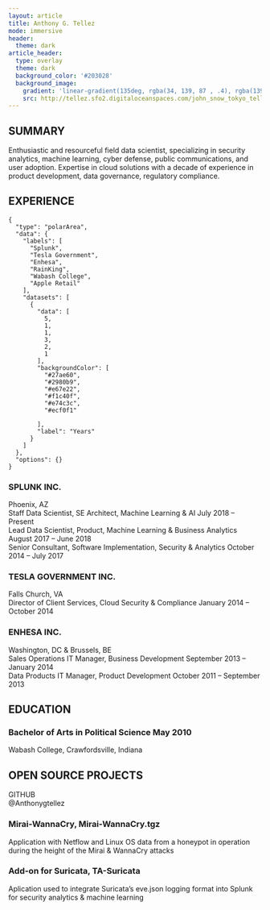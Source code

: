 ```yaml
---
layout: article
title: Anthony G. Tellez
mode: immersive
header:
  theme: dark
article_header:
  type: overlay
  theme: dark
  background_color: '#203028'
  background_image:
    gradient: 'linear-gradient(135deg, rgba(34, 139, 87 , .4), rgba(139, 34, 139, .4))'
    src: http://tellez.sfo2.digitaloceanspaces.com/john_snow_tokyo_tellez_bio.jpg
---
```


## SUMMARY
Enthusiastic and resourceful field data scientist, specializing in security analytics, machine learning, cyber defense, public communications, and user adoption. Expertise in cloud solutions with a decade of experience in product development, data governance, regulatory compliance.  
<!--more-->

## EXPERIENCE
``` chart
{
  "type": "polarArea",
  "data": {
    "labels": [
      "Splunk",
      "Tesla Government",
      "Enhesa",
      "RainKing",
      "Wabash College",
      "Apple Retail"
    ],
    "datasets": [
      {
        "data": [
          5,
          1,
          1,
          3,
          2,
          1
        ],
        "backgroundColor": [
          "#27ae60",
          "#2980b9",
          "#e67e22",
          "#f1c40f",
          "#e74c3c",
          "#ecf0f1"

        ],
        "label": "Years" 
      }
    ]
  },
  "options": {}
}
```
### SPLUNK INC.  
 Phoenix, AZ  
 Staff Data Scientist, SE Architect, Machine Learning & AI July 2018 – Present  
 Lead Data Scientist, Product, Machine Learning & Business Analytics August 2017 – June 2018  
 Senior Consultant, Software Implementation, Security & Analytics October 2014 – July 2017  

### TESLA GOVERNMENT INC.
Falls Church, VA  
Director of Client Services, Cloud Security & Compliance January 2014 – October 2014  

### ENHESA INC.  
Washington, DC & Brussels, BE  
Sales Operations IT Manager, Business Development September 2013 – January 2014  
Data Products IT Manager, Product Development October 2011 – September 2013

## EDUCATION
### Bachelor of Arts in Political Science May 2010  
Wabash College, Crawfordsville, Indiana

## OPEN SOURCE PROJECTS
GITHUB  
@Anthonygtellez  
### Mirai-WannaCry, Mirai-WannaCry.tgz  
Application with Netflow and Linux OS data from a honeypot in operation during the height of the Mirai & WannaCry attacks  
### Add-on for Suricata, TA-Suricata  
Aplication used to integrate Suricata’s eve.json logging format into Splunk for security analytics & machine learning



<!--more-->